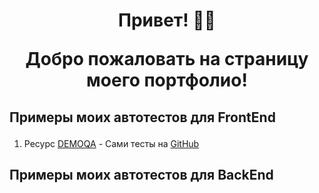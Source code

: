 # <p align="center">Привет! 👋🏻</p> <p align="center">Добро пожаловать на страницу моего портфолио!</p>

## <p align="left">Примеры моих автотестов для FrontEnd </p>
1. Ресурс [DEMOQA](https://demoqa.com) - Сами тесты на [GitHub](https://github.com/TMakukha/demoqa_autotests)

## <p align="left">Примеры моих автотестов для BackEnd </p>
